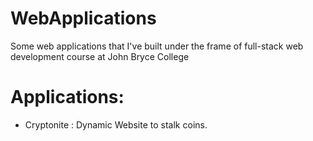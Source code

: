 # WebApplications
Some web applications that I've built under the frame of full-stack web development course at John Bryce College

# Applications: 
- Cryptonite : Dynamic Website to stalk coins.
